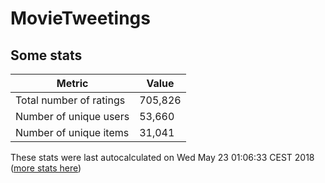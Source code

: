 # MovieTweetings
## Some stats

Metric | Value
--- | ---
Total number of ratings                 | 705,826
Number of unique users                  | 53,660
Number of unique items                  | 31,041
These stats were last autocalculated on Wed May 23 01:06:33 CEST 2018  ([more stats here](./stats.md))

